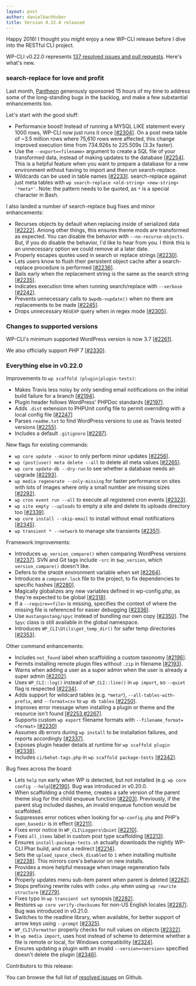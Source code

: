 ```yaml
---
layout: post
author: danielbachhuber
title: Version 0.22.0 released
---
```


Happy 2016! I thought you might enjoy a new WP-CLI release before I dive into the RESTful CLI project.

WP-CLI v0.22.0 represents [137 resolved issues and pull requests](https://github.com/wp-cli/wp-cli/issues?q=milestone%3A0.22.0+is%3Aclosed). Here's what's new.

### search-replace for love and profit

Last month, [Pantheon](https://pantheon.io/) generously sponsored 15 hours of my time to address some of the long-standing bugs in the backlog, and make a few substantial enhancements too.

Let's start with the good stuff:

* Performance boost! Instead of running a MYSQL LIKE statement every 1000 rows, WP-CLI now just runs it once [[#2304](https://github.com/wp-cli/wp-cli/pull/2304)]. On a post meta table of ~3.5 million rows where 75,610 rows were affected, this change improved execution time from 734.926s to 225.509s (3.3x faster).
* Use the `--export=<filename>` argument to create a SQL file of your transformed data, instead of making updates to the database [[#2254](https://github.com/wp-cli/wp-cli/pull/2254)]. This is a helpful feature when you want to prepare a database for a new environment without having to import and then run search-replace.
* Wildcards can be used in table names [[#2233](https://github.com/wp-cli/wp-cli/pull/2233)]. search-replace against just meta tables with `wp search-replace <old-string> <new-string> '*meta*'`. Note: the pattern needs to be quoted, as `*` is a special character in Bash.

I also landed a number of search-replace bug fixes and minor enhancements:

* Recurses objects by default when replacing inside of serialized data [[#2222](https://github.com/wp-cli/wp-cli/pull/2222)]. Among other things, this ensures theme mods are transformed as expected. You can disable the behavior with `--no-recurse-objects`. But, if you do disable the behavior, I'd like to hear from you. I think this is an unnecessary option we could remove at a later date.
* Properly escapes quotes used in search or replace strings [[#2230](https://github.com/wp-cli/wp-cli/pull/2230)].
* Lets users know to flush their persistent object cache after a search-replace procedure is performed [[#2236](https://github.com/wp-cli/wp-cli/pull/2236)].
* Bails early when the replacement string is the same as the search string [[#2235](https://github.com/wp-cli/wp-cli/pull/2235)].
* Indicates execution time when running search/replace with `--verbose` [[#2242](https://github.com/wp-cli/wp-cli/pull/2242)].
* Prevents unnecessary calls to `$wpdb->update()` when no there are replacements to be made [[#2245](https://github.com/wp-cli/wp-cli/pull/2245)].
* Drops unnecessary `REGEXP` query when in regex mode [[#2305](https://github.com/wp-cli/wp-cli/pull/2305)].

### Changes to supported versions

WP-CLI's minimum supported WordPress version is now 3.7 [[#2261](https://github.com/wp-cli/wp-cli/pull/2261)].

We also officially support PHP 7 [[#2330](https://github.com/wp-cli/wp-cli/pull/2330)].

### Everything else in v0.22.0

Improvements to `wp scaffold (plugin|plugin-tests)`:

* Makes Travis less noisy by only sending email notifications on the initial build failure for a branch [[#2194](https://github.com/wp-cli/wp-cli/pull/2194)].
* Plugin header follows WordPress' PHPDoc standards [[#2197](https://github.com/wp-cli/wp-cli/pull/2197)].
* Adds `.dist` extension to PHPUnit config file to permit overriding with a local config file [[#2247](https://github.com/wp-cli/wp-cli/pull/2247)]
* Parses `readme.txt` to find WordPress versions to use as Travis tested versions [[#2255](https://github.com/wp-cli/wp-cli/pull/2255)].
* Includes a default `.gitignore` [[#2297](https://github.com/wp-cli/wp-cli/pull/2297)].

New flags for existing commands:

* `wp core update --minor` to only perform minor updates [[#2256](https://github.com/wp-cli/wp-cli/pull/2256)].
* `wp (post|user) meta delete --all` to delete all meta values [[#2265](https://github.com/wp-cli/wp-cli/pull/2265)].
* `wp core update-db --dry-run` to see whether a database needs an upgrade [[#2293](https://github.com/wp-cli/wp-cli/pull/2293)].
* `wp media regenerate --only-missing` for faster performance on sites with lots of images where only a small number are missing sizes [[#2292](https://github.com/wp-cli/wp-cli/pull/2292)].
* `wp cron event run --all` to execute all registered cron events [[#2323](https://github.com/wp-cli/wp-cli/pull/2323)].
* `wp site empty --uploads` to empty a site and delete its uploads directory too [[#2339](https://github.com/wp-cli/wp-cli/pull/2339)].
* `wp core install --skip-email` to install without email notifications [[#2345](https://github.com/wp-cli/wp-cli/pull/2345)].
* `wp transient * --network` to manage site transients [[#2351](https://github.com/wp-cli/wp-cli/pull/2351)].

Framework improvements:

* Introduces `wp_version_compare()` when comparing WordPress versions [[#2237](https://github.com/wp-cli/wp-cli/pull/2237)]. SVN and Git tags include `-src` in `$wp_version`, which
`version_compare()` doesn't like.
* Defers to the `$PAGER` environment variable when set [[#2264](https://github.com/wp-cli/wp-cli/pull/2264)].
* Introduces a `composer.lock` file to the project, to fix dependencies to specific hashes [[#2280](https://github.com/wp-cli/wp-cli/pull/2280)].
* Magically globalizes any new variables defined in wp-config.php, as they're expected to be global [[#2318](https://github.com/wp-cli/wp-cli/pull/2318)].
* If a `--require=<file>` is missing, specifies the context of where the missing file is referenced for easier debugging [[#2336](https://github.com/wp-cli/wp-cli/pull/2336)].
* Use `mustangostang/spyc` instead of bundling our own copy [[#2350](https://github.com/wp-cli/wp-cli/pull/2350)]. The `Spyc` class is still available in the global namespace.
* Introduces `WP_CLI\Utils\get_temp_dir()` for safer temp directories [[#2353](https://github.com/wp-cli/wp-cli/pull/2353)].

Other command enhancements:

* Includes `not_found` label when scaffolding a custom taxonomy [[#2196](https://github.com/wp-cli/wp-cli/pull/2196)].
* Permits installing remote plugin files without `.zip` in filename [[#2193](https://github.com/wp-cli/wp-cli/pull/2193)].
* Warns when adding a user as a super admin when the user is already a super admin [[#2202](https://github.com/wp-cli/wp-cli/pull/2202)].
* Uses `WP_CLI::log()` instead of `WP_CLI::line()` in `wp import`, so `--quiet` flag is respected [[#2234](https://github.com/wp-cli/wp-cli/pull/2234)].
* Adds support for wildcard tables (e.g. `*meta*`), `--all-tables-with-prefix`, and `--format=csv` to `wp db tables` [[#2250](https://github.com/wp-cli/wp-cli/pull/2250)].
* Improves error message when installing a plugin or theme and the resource isn't found [[#2253](https://github.com/wp-cli/wp-cli/pull/2253),[#2267](https://github.com/wp-cli/wp-cli/pull/2267)].
* Supports custom `wp export` filename formats with `--filename_format=<format>` [[#2230](https://github.com/wp-cli/wp-cli/pull/2300)]
* Assumes db errors during `wp install` to be installation failures, and reports accordingly [[#2337](https://github.com/wp-cli/wp-cli/pull/2337)].
* Exposes plugin header details at runtime for `wp scaffold plugin` [[#2338](https://github.com/wp-cli/wp-cli/pull/2338)].
* Includes `ci/behat-tags.php` in `wp scaffold package-tests` [[#2342](https://github.com/wp-cli/wp-cli/pull/2342)].

Bug fixes across the board:

* Lets `help` run early when WP is detected, but not installed (e.g. `wp core config --help`)[[#2190](https://github.com/wp-cli/wp-cli/pull/2190)]. Bug was introduced in v0.20.0.
* When scaffolding a child theme, creates a safe version of the parent theme slug for the child enqueue function [[#2203](https://github.com/wp-cli/wp-cli/pull/2203)]. Previously, if the parent slug included dashes, an invalid enqueue function would be scaffolded.
* Suppresses error notices when looking for `wp-config.php` and PHP's `open_basedir` is in effect [[#2211](https://github.com/wp-cli/wp-cli/pull/2211)].
* Fixes error notice in `WP_CLI\Loggers\Quiet` [[#2210](https://github.com/wp-cli/wp-cli/pull/2210)].
* Fixes `all_items` label in custom post type scaffolding [[#2213](https://github.com/wp-cli/wp-cli/pull/2213)].
* Ensures `install-package-tests.sh` actually downloads the nightly WP-CLI Phar build, and not a redirect [[#2214](https://github.com/wp-cli/wp-cli/pull/2214)].
* Sets the `upload_space_check_disabled` to `1` when installing multisite [[#2238](https://github.com/wp-cli/wp-cli/pull/2238)]. This mirrors core's behavior on new installs.
* Provides a more helpful message when image regeneration fails [[#2239](https://github.com/wp-cli/wp-cli/pull/2239)].
* Properly updates menu sub-item parent when parent is deleted [[#2262](https://github.com/wp-cli/wp-cli/pull/2262)].
* Stops prefixing rewrite rules with `index.php` when using `wp rewrite structure` [[#2279](https://github.com/wp-cli/wp-cli/pull/2279)].
* Fixes typo in `wp transient set` synopsis [[#2282](https://github.com/wp-cli/wp-cli/pull/2282)].
* Restores `wp core verify-checksums` for non-US English locales [[#2287](https://github.com/wp-cli/wp-cli/pull/2287)]. Bug was introduced in v0.21.0.
* Switches to the readline library, when available, for better support of arrow keys using `--prompt` [[#2325](https://github.com/wp-cli/wp-cli/pull/2325)].
* `WP_CLI\Formatter` properly checks for null values on objects [[#2322](https://github.com/wp-cli/wp-cli/pull/2322)].
* In `wp media import`, uses host instead of scheme to determine whether a file is remote or local, for Windows compatibility [[#2324](https://github.com/wp-cli/wp-cli/pull/2324)].
* Ensures updating a plugin with an invalid `--version=<version>` specified doesn't delete the plugin [[#2346](https://github.com/wp-cli/wp-cli/pull/2346)].

Contributors to this release:


You can browse the full list of [resolved issues](https://github.com/wp-cli/wp-cli/issues?q=milestone%3A0.22.0+is%3Aclosed) on Github.
